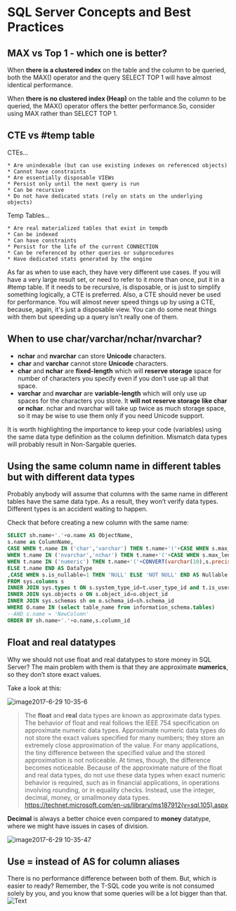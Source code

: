 SQL Server Concepts and Best Practices
===================


**MAX vs Top 1 - which one is better?**
----------

When **there is a clustered index** on the table and the column to be queried, both the MAX() operator and the query SELECT TOP 1 will have almost identical performance.

When **there is no clustered index (Heap)**  on the table and the column to be queried, the MAX() operator offers the better performance.So, consider using MAX rather than SELECT TOP 1.


**CTE vs #temp table**
---------
CTEs...

	* Are unindexable (but can use existing indexes on referenced objects)
	* Cannot have constraints
	* Are essentially disposable VIEWs
	* Persist only until the next query is run
	* Can be recursive
	* Do not have dedicated stats (rely on stats on the underlying objects)

Temp Tables...

	* Are real materialized tables that exist in tempdb
	* Can be indexed
	* Can have constraints
	* Persist for the life of the current CONNECTION
	* Can be referenced by other queries or subprocedures
	* Have dedicated stats generated by the engine

As far as when to use each, they have very different use cases. If you will have a very large result set, or need to refer to it more than once, put it in a #temp table. If it needs to be recursive, is disposable, or is just to simplify something logically, a CTE is preferred.
Also, a CTE should never be used for performance. You will almost never speed things up by using a CTE, because, again, it's just a disposable view. You can do some neat things with them but speeding up a query isn't really one of them.

**When to use char/varchar/nchar/nvarchar?**
----------
   - **nchar** and **nvarchar** can store **Unicode** characters.
   - **char** and **varchar** cannot store **Unicode** characters.
   - **char** and **nchar** are **fixed-length** which will **reserve storage** space for number of characters you specify even if you don't use up all that space.
   - **varchar** and **nvarchar** are **variable-length** which will only use up spaces for the characters you store. It **will not reserve storage like  char  or  nchar**. nchar and nvarchar will take up twice as much storage space, so it may be wise to use them only if you need Unicode support.

It is worth highlighting the importance to keep your code (variables) using the same data type definition as the column definition. Mismatch data types will probably result in Non-Sargable queries.

**Using the same column name in different tables but with different data types**
----------

Probably anybody will assume that columns with the same name in different tables have the same data type. As a result, they won’t verify data types. Different types is an accident waiting to happen.

Check that before creating a new column with the same name:
```SQL
SELECT sh.name+'.'+o.name AS ObjectName,
s.name as ColumnName,
CASE WHEN t.name IN ('char','varchar') THEN t.name+'('+CASE WHEN s.max_length<0 then 'MAX' ELSE CONVERT(varchar(10),s.max_length) END+')'
WHEN t.name IN ('nvarchar','nchar') THEN t.name+'('+CASE WHEN s.max_length<0 then 'MAX' ELSE CONVERT(varchar(10),s.max_length/2) END+')'
WHEN t.name IN ('numeric') THEN t.name+'('+CONVERT(varchar(10),s.precision)+','+CONVERT(varchar(10),s.scale)+')'
ELSE t.name END AS DataType
,CASE WHEN s.is_nullable=1 THEN 'NULL' ELSE 'NOT NULL' END AS Nullable     
FROM sys.columns s
INNER JOIN sys.types t ON s.system_type_id=t.user_type_id and t.is_user_defined=0
INNER JOIN sys.objects o ON s.object_id=o.object_id
INNER JOIN sys.schemas sh on o.schema_id=sh.schema_id
WHERE O.name IN (select table_name from information_schema.tables)
--AND s.name = 'NewColumn'
ORDER BY sh.name+'.'+o.name,s.column_id
```

**Float and real datatypes**
----------
Why we should not use float and real datatypes to store money in SQL Server?
The main problem with them is that they are approximate **numerics**, so they don’t store exact values.

Take a look at this:

![image2017-6-29 10-35-6](https://user-images.githubusercontent.com/7675114/30134194-e3d096b8-931b-11e7-877c-1c444a146285.png)

> The **float** and **real** data types are known as approximate data types. The behavior of float and real follows the IEEE 754 specification on approximate numeric data types.
Approximate numeric data types do not store the exact values specified for many numbers; they store an extremely close approximation of the value. For many applications, the tiny difference between the specified value and the stored approximation is not noticeable. 
At times, though, the difference becomes noticeable. Because of the approximate nature of the float and real data types, do not use these data types when exact numeric behavior is required, such as in financial applications, in operations involving rounding, or in equality checks. Instead, use the integer, decimal, money, or smallmoney data types. https://technet.microsoft.com/en-us/library/ms187912(v=sql.105).aspx

**Decimal** is always a better choice even compared to **money** datatype, where we might have issues in cases of division.

![image2017-6-29 10-35-47](https://user-images.githubusercontent.com/7675114/30134255-2253853a-931c-11e7-8ad4-2e129a90e056.png)


**Use = instead of AS for column aliases**
----------

There is no performance difference between both of them. But, which is easier to ready? 
Remember, the T-SQL code you write is not consumed solely by you, and you know that some queries will be a lot bigger than that. 
![Text](http://bertrandaaron.files.wordpress.com/2012/01/bh_as_procs.png)



